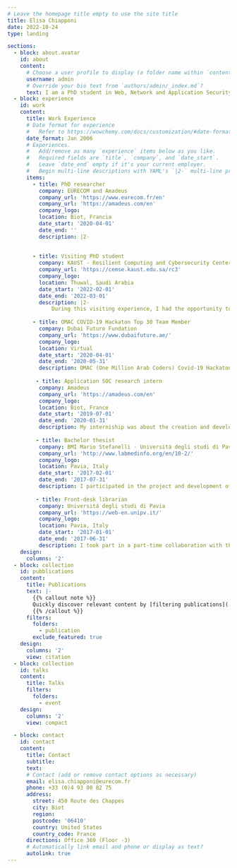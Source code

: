 ```yaml
---
# Leave the homepage title empty to use the site title
title: Elisa Chiapponi
date: 2022-10-24
type: landing

sections:
  - block: about.avatar
    id: about
    content:
      # Choose a user profile to display (a folder name within `content/authors/`)
      username: admin
      # Override your bio text from `authors/admin/_index.md`?
      text: I am a PhD student in Web, Network and Application Security enrolled at the Sorbonne Université. I work on my research project at EURECOM and Amadeus IT Group, under the supervision of prof.Marc Dacier. My research focuses on the analysis and mitigation of the new generation of botnets, in particular the ones performing web scraping. My goal is to find practical means to defeat them. The starting point of my project is understanding the ecosystem of scraping bots. This consists of identifying the actors behind this business and their motivations, understanding the various techniques they exploit and the infrastructures they take advantage of. I am currently studying Residential IP Proxies. Scrapers exploit these services to have a vast network of residential IP addresses which help bypass current countermeasure tecniques.
  - block: experience
    id: work
    content:
      title: Work Experience
      # Date format for experience
      #   Refer to https://wowchemy.com/docs/customization/#date-format
      date_format: Jan 2006
      # Experiences.
      #   Add/remove as many `experience` items below as you like.
      #   Required fields are `title`, `company`, and `date_start`.
      #   Leave `date_end` empty if it's your current employer.
      #   Begin multi-line descriptions with YAML's `|2-` multi-line prefix.
      items:
        - title: PhD researcher
          company: EURECOM and Amadeus
          company_url: 'https://www.eurecom.fr/en'
          company_url: 'https://amadeus.com/en'
          company_logo: 
          location: Biot, Francia
          date_start: '2020-04-01'
          date_end: ''
          description: |2-
              
              
        - title: Visiting PhD student
          company: KAUST - Resilient Computing and Cybersecurity Center (RC3)
          company_url: 'https://cemse.kaust.edu.sa/rc3'
          company_logo: 
          location: Thuwal, Saudi Arabia
          date_start: '2022-02-01'
          date_end: '2022-03-01'
          description: |2-
              During this visiting experience, I had the opportunity to interact with the members of RC3 (Resilient Computing and Cybersecurity Center) and work in close collaboration with them about Residentail IP Proxy providers.
              
        - title: OMAC COVID-19 Hackaton Top 30 Team Member
          company: Dubai Future Fundation
          company_url: 'https://www.dubaifuture.ae/'
          company_logo: 
          location: Virtual
          date_start: '2020-04-01'
          date_end: '2020-05-31'
          description: OMAC (One Million Arab Coders) Covid-19 Hackaton was launched to find solutions to problems that emerged in the first stages of the pandemic. Our team, composed of 6 people from different domains decided to submit the project of an application that would help people wanting to do volunteering to find the volunteering association that best suits them. Our idea was selected with other 29 among the 1200 proposed ones. We had 5 days to build a prototype of the application and business plan for it. We were helped and guided by mentors of the hackaton.
          
         - title: Application SOC research intern
          company: Amadeus
          company_url: 'https://amadeus.com/en'
          company_logo: 
          location: Biot, France
          date_start: '2019-07-01'
          date_end: '2020-01-31'
          description: My interniship was about the creation and development of a honeypot able to mitigate attacks of scraping bots towards the company booking domains. This work was the topic of my Master of Science thesis.
          
         - title: Bachelor thesist
          company: BMI Mario Stefanelli - Universitá degli studi di Pavia
          company_url: 'http://www.labmedinfo.org/en/10-2/'
          company_logo: 
          location: Pavia, Italy
          date_start: '2017-02-01'
          date_end: '2017-07-31'
          description: I participated in the project and development of the first version of a web app to monitor the ketogenic diet. The application is currently used by the Health and Nutrition center of the university.
          
         - title: Front-desk librarian
          company: Universitá degli studi di Pavia
          company_url: 'https://web-en.unipv.it/'
          company_logo: 
          location: Pavia, Italy
          date_start: '2017-01-01'
          date_end: '2017-06-31'
          description: I took part in a part-time collaboration with the university to work in the library.
    design:
      columns: '2'
  - block: collection
    id: pubblications
    content:    
      title: Publications
      text: |-
        {{% callout note %}}
        Quickly discover relevant content by [filtering publications](./publication/).
        {{% /callout %}}
      filters:
        folders:
          - publication
        exclude_featured: true
    design:
      columns: '2'
      view: citation
  - block: collection
    id: talks
    content:
      title: Talks
      filters:
        folders:
          - event
    design:
      columns: '2'
      view: compact

  - block: contact
    id: contact
    content:
      title: Contact
      subtitle:
      text: 
      # Contact (add or remove contact options as necessary)
      email: elisa.chiapponi@eurecom.fr
      phone: +33 (0)4 93 00 82 75
      address:
        street: 450 Route des Chappes
        city: Biot
        region: 
        postcode: '06410'
        country: United States
        country_code: France
      directions: Office 369 (Floor -3)
      # Automatically link email and phone or display as text?
      autolink: true
---
```

